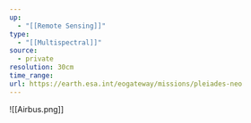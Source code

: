 ```yaml
---
up:
  - "[[Remote Sensing]]"
type:
  - "[[Multispectral]]"
source:
  - private
resolution: 30cm
time_range: 
url: https://earth.esa.int/eogateway/missions/pleiades-neo
---
```


![[Airbus.png]]
